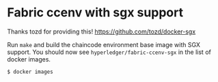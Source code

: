 # Fabric ccenv with sgx support

Thanks tozd for providing this! https://github.com/tozd/docker-sgx

Run `make` and build the chaincode environment base image with SGX support. 
You should now see ``hyperledger/fabric-ccenv-sgx`` in the list of docker images.

    $ docker images


